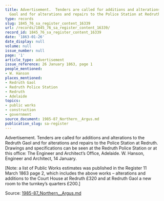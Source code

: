 ```yaml
---
title: Advertisement.  Tenders are called for additions and alterations to the Redruth
  Gaol and for alterations and repairs to the Police Station at Redruth.
type: records
slug: 1845_76_sa_register_content_16339
url: /records/1845_76_sa_register_content_16339/
record_id: 1845_76_sa_register_content_16339
date: '1863-01-26'
date_display: null
volume: null
issue_number: null
page: '1'
article_type: advertisement
issue_reference: 26 January 1863, page 1
people_mentioned:
- W. Hanson
places_mentioned:
- Redruth Gaol
- Redruth Police Station
- Redruth
- Adelaide
topics:
- public works
- construction
- government
source_document: 1985-87_Northern__Argus.md
publication_slug: sa-register
---
```


Advertisement.  Tenders are called for additions and alterations to the Redruth Gaol and for alterations and repairs to the Police Station at Redruth.  Drawings and specifications can be seen at the Redruth Police Station or at this office: The Engineer and Architect’s Office, Adelaide.  W. Hanson, Engineer and Architect, 14 January.

[Note: a list of Public Works estimates was published in the Register 11 March 1863 page 2, which includes the above works – alterations and additions to the Court House at Redruth £320 and at Redruth Gaol a new room to the turnkey’s quarters £200.]

Source: [1985-87_Northern__Argus.md](/downloads/markdown/1985-87_Northern__Argus.md)
